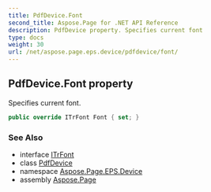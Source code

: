 ```yaml
---
title: PdfDevice.Font
second_title: Aspose.Page for .NET API Reference
description: PdfDevice property. Specifies current font
type: docs
weight: 30
url: /net/aspose.page.eps.device/pdfdevice/font/
---
```

## PdfDevice.Font property

Specifies current font.

```csharp
public override ITrFont Font { set; }
```

### See Also

* interface [ITrFont](../../../aspose.page/itrfont/)
* class [PdfDevice](../)
* namespace [Aspose.Page.EPS.Device](../../pdfdevice/)
* assembly [Aspose.Page](../../../)


